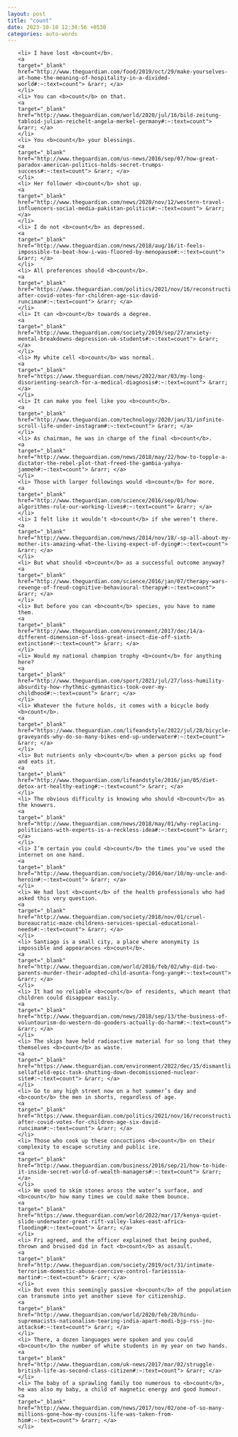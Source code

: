 ```yaml
---
layout: post
title: "count"
date: 2023-10-10 12:34:56 +0530
categories: auto-words
---
```

<ol>

    <li> I have lost <b>count</b>.
    <a 
    target="_blank" 
    href="http://www.theguardian.com/food/2019/oct/29/make-yourselves-at-home-the-meaning-of-hospitality-in-a-divided-world#:~:text=count"> &rarr; </a>
    </li>
    <li> You can <b>count</b> on that.
    <a 
    target="_blank" 
    href="http://www.theguardian.com/world/2020/jul/16/bild-zeitung-tabloid-julian-reichelt-angela-merkel-germany#:~:text=count"> &rarr; </a>
    </li>
    <li> You <b>count</b> your blessings.
    <a 
    target="_blank" 
    href="http://www.theguardian.com/us-news/2016/sep/07/how-great-paradox-american-politics-holds-secret-trumps-success#:~:text=count"> &rarr; </a>
    </li>
    <li> Her follower <b>count</b> shot up.
    <a 
    target="_blank" 
    href="http://www.theguardian.com/news/2020/nov/12/western-travel-influencers-social-media-pakistan-politics#:~:text=count"> &rarr; </a>
    </li>
    <li> I do not <b>count</b> as depressed.
    <a 
    target="_blank" 
    href="http://www.theguardian.com/news/2018/aug/16/it-feels-impossible-to-beat-how-i-was-floored-by-menopause#:~:text=count"> &rarr; </a>
    </li>
    <li> All preferences should <b>count</b>.
    <a 
    target="_blank" 
    href="https://www.theguardian.com/politics/2021/nov/16/reconstruction-after-covid-votes-for-children-age-six-david-runciman#:~:text=count"> &rarr; </a>
    </li>
    <li> It can <b>count</b> towards a degree.
    <a 
    target="_blank" 
    href="http://www.theguardian.com/society/2019/sep/27/anxiety-mental-breakdowns-depression-uk-students#:~:text=count"> &rarr; </a>
    </li>
    <li> My white cell <b>count</b> was normal.
    <a 
    target="_blank" 
    href="https://www.theguardian.com/news/2022/mar/03/my-long-disorienting-search-for-a-medical-diagnosis#:~:text=count"> &rarr; </a>
    </li>
    <li> It can make you feel like you <b>count</b>.
    <a 
    target="_blank" 
    href="http://www.theguardian.com/technology/2020/jan/31/infinite-scroll-life-under-instagram#:~:text=count"> &rarr; </a>
    </li>
    <li> As chairman, he was in charge of the final <b>count</b>.
    <a 
    target="_blank" 
    href="http://www.theguardian.com/news/2018/may/22/how-to-topple-a-dictator-the-rebel-plot-that-freed-the-gambia-yahya-jammeh#:~:text=count"> &rarr; </a>
    </li>
    <li> Those with larger followings would <b>count</b> for more.
    <a 
    target="_blank" 
    href="http://www.theguardian.com/science/2016/sep/01/how-algorithms-rule-our-working-lives#:~:text=count"> &rarr; </a>
    </li>
    <li> I felt like it wouldn’t <b>count</b> if she weren’t there.
    <a 
    target="_blank" 
    href="http://www.theguardian.com/news/2014/nov/18/-sp-all-about-my-mother-its-amazing-what-the-living-expect-of-dying#:~:text=count"> &rarr; </a>
    </li>
    <li> But what should <b>count</b> as a successful outcome anyway?
    <a 
    target="_blank" 
    href="http://www.theguardian.com/science/2016/jan/07/therapy-wars-revenge-of-freud-cognitive-behavioural-therapy#:~:text=count"> &rarr; </a>
    </li>
    <li> But before you can <b>count</b> species, you have to name them.
    <a 
    target="_blank" 
    href="http://www.theguardian.com/environment/2017/dec/14/a-different-dimension-of-loss-great-insect-die-off-sixth-extinction#:~:text=count"> &rarr; </a>
    </li>
    <li> Would my national champion trophy <b>count</b> for anything here?
    <a 
    target="_blank" 
    href="http://www.theguardian.com/sport/2021/jul/27/loss-humility-absurdity-how-rhythmic-gymnastics-took-over-my-childhood#:~:text=count"> &rarr; </a>
    </li>
    <li> Whatever the future holds, it comes with a bicycle body <b>count</b>.
    <a 
    target="_blank" 
    href="https://www.theguardian.com/lifeandstyle/2022/jul/28/bicycle-graveyards-why-do-so-many-bikes-end-up-underwater#:~:text=count"> &rarr; </a>
    </li>
    <li> But nutrients only <b>count</b> when a person picks up food and eats it.
    <a 
    target="_blank" 
    href="http://www.theguardian.com/lifeandstyle/2016/jan/05/diet-detox-art-healthy-eating#:~:text=count"> &rarr; </a>
    </li>
    <li> The obvious difficulty is knowing who should <b>count</b> as the knowers.
    <a 
    target="_blank" 
    href="http://www.theguardian.com/news/2018/may/01/why-replacing-politicians-with-experts-is-a-reckless-idea#:~:text=count"> &rarr; </a>
    </li>
    <li> I’m certain you could <b>count</b> the times you’ve used the internet on one hand.
    <a 
    target="_blank" 
    href="http://www.theguardian.com/society/2016/mar/10/my-uncle-and-heroin#:~:text=count"> &rarr; </a>
    </li>
    <li> We had lost <b>count</b> of the health professionals who had asked this very question.
    <a 
    target="_blank" 
    href="http://www.theguardian.com/society/2018/nov/01/cruel-bureaucratic-maze-childrens-services-special-educational-needs#:~:text=count"> &rarr; </a>
    </li>
    <li> Santiago is a small city, a place where anonymity is impossible and appearances <b>count</b>.
    <a 
    target="_blank" 
    href="http://www.theguardian.com/world/2016/feb/02/why-did-two-parents-murder-their-adopted-child-asunta-fong-yang#:~:text=count"> &rarr; </a>
    </li>
    <li> It had no reliable <b>count</b> of residents, which meant that children could disappear easily.
    <a 
    target="_blank" 
    href="http://www.theguardian.com/news/2018/sep/13/the-business-of-voluntourism-do-western-do-gooders-actually-do-harm#:~:text=count"> &rarr; </a>
    </li>
    <li> The skips have held radioactive material for so long that they themselves <b>count</b> as waste.
    <a 
    target="_blank" 
    href="https://www.theguardian.com/environment/2022/dec/15/dismantling-sellafield-epic-task-shutting-down-decomissioned-nuclear-site#:~:text=count"> &rarr; </a>
    </li>
    <li> Go to any high street now on a hot summer’s day and <b>count</b> the men in shorts, regardless of age.
    <a 
    target="_blank" 
    href="https://www.theguardian.com/politics/2021/nov/16/reconstruction-after-covid-votes-for-children-age-six-david-runciman#:~:text=count"> &rarr; </a>
    </li>
    <li> Those who cook up these concoctions <b>count</b> on their complexity to escape scrutiny and public ire.
    <a 
    target="_blank" 
    href="http://www.theguardian.com/business/2016/sep/21/how-to-hide-it-inside-secret-world-of-wealth-managers#:~:text=count"> &rarr; </a>
    </li>
    <li> We used to skim stones aross the water’s surface, and <b>count</b> how many times we could make them bounce.
    <a 
    target="_blank" 
    href="https://www.theguardian.com/world/2022/mar/17/kenya-quiet-slide-underwater-great-rift-valley-lakes-east-africa-flooding#:~:text=count"> &rarr; </a>
    </li>
    <li> Fri agreed, and the officer explained that being pushed, thrown and bruised did in fact <b>count</b> as assault.
    <a 
    target="_blank" 
    href="http://www.theguardian.com/society/2019/oct/31/intimate-terrorism-domestic-abuse-coercive-control-farieissia-martin#:~:text=count"> &rarr; </a>
    </li>
    <li> But even this seemingly passive <b>count</b> of the population can transmute into yet another sieve for citizenship.
    <a 
    target="_blank" 
    href="http://www.theguardian.com/world/2020/feb/20/hindu-supremacists-nationalism-tearing-india-apart-modi-bjp-rss-jnu-attacks#:~:text=count"> &rarr; </a>
    </li>
    <li> There, a dozen languages were spoken and you could <b>count</b> the number of white students in my year on two hands.
    <a 
    target="_blank" 
    href="http://www.theguardian.com/uk-news/2017/mar/02/struggle-british-life-as-second-class-citizen#:~:text=count"> &rarr; </a>
    </li>
    <li> The baby of a sprawling family too numerous to <b>count</b>, he was also my baby, a child of magnetic energy and good humour.
    <a 
    target="_blank" 
    href="http://www.theguardian.com/news/2017/nov/02/one-of-so-many-millions-gone-how-my-cousins-life-was-taken-from-him#:~:text=count"> &rarr; </a>
    </li>